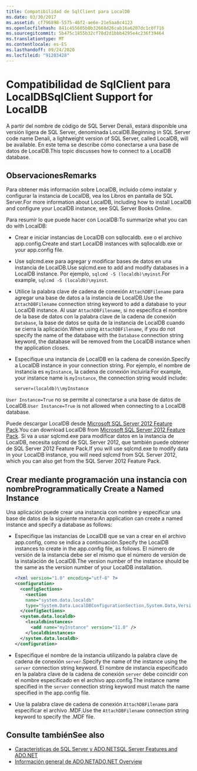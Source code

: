 ```yaml
---
title: Compatibilidad de SqlClient para LocalDB
ms.date: 03/30/2017
ms.assetid: cf796898-5575-46f2-ae6e-21e5aa8c4123
ms.openlocfilehash: 841c455605b0b32668d26cab16a6207dc1c0f716
ms.sourcegitcommit: 5b475c1855b32cf78d2d1bbb4295e4c236f39464
ms.translationtype: MT
ms.contentlocale: es-ES
ms.lasthandoff: 09/24/2020
ms.locfileid: "91203428"
---
```

# <a name="sqlclient-support-for-localdb"></a><span data-ttu-id="882fc-102">Compatibilidad de SqlClient para LocalDB</span><span class="sxs-lookup"><span data-stu-id="882fc-102">SqlClient Support for LocalDB</span></span>

<span data-ttu-id="882fc-103">A partir del nombre de código de SQL Server Denali, estará disponible una versión ligera de SQL Server, denominada LocalDB.</span><span class="sxs-lookup"><span data-stu-id="882fc-103">Beginning in SQL Server code name Denali, a lightweight version of SQL Server, called LocalDB, will be available.</span></span> <span data-ttu-id="882fc-104">En este tema se describe cómo conectarse a una base de datos de LocalDB.</span><span class="sxs-lookup"><span data-stu-id="882fc-104">This topic discusses how to connect to a LocalDB database.</span></span>  
  
## <a name="remarks"></a><span data-ttu-id="882fc-105">Observaciones</span><span class="sxs-lookup"><span data-stu-id="882fc-105">Remarks</span></span>  

 <span data-ttu-id="882fc-106">Para obtener más información sobre LocalDB, incluido cómo instalar y configurar la instancia de LocalDB, vea los Libros en pantalla de SQL Server.</span><span class="sxs-lookup"><span data-stu-id="882fc-106">For more information about LocalDB, including how to install LocalDB and configure your LocalDB instance, see SQL Server Books Online.</span></span>  
  
 <span data-ttu-id="882fc-107">Para resumir lo que puede hacer con LocalDB:</span><span class="sxs-lookup"><span data-stu-id="882fc-107">To summarize what you can do with LocalDB:</span></span>  
  
- <span data-ttu-id="882fc-108">Crear e iniciar instancias de LocalDB con sqllocaldb. exe o el archivo app.config.</span><span class="sxs-lookup"><span data-stu-id="882fc-108">Create and start LocalDB instances with sqllocaldb.exe or your app.config file.</span></span>  
  
- <span data-ttu-id="882fc-109">Use sqlcmd.exe para agregar y modificar bases de datos en una instancia de LocalDB.</span><span class="sxs-lookup"><span data-stu-id="882fc-109">Use sqlcmd.exe to add and modify databases in a LocalDB instance.</span></span> <span data-ttu-id="882fc-110">Por ejemplo, `sqlcmd -S (localdb)\myinst`.</span><span class="sxs-lookup"><span data-stu-id="882fc-110">For example, `sqlcmd -S (localdb)\myinst`.</span></span>  
  
- <span data-ttu-id="882fc-111">Utilice la palabra clave de cadena de conexión `AttachDBFilename` para agregar una base de datos a la instancia de LocalDB.</span><span class="sxs-lookup"><span data-stu-id="882fc-111">Use the `AttachDBFilename` connection string keyword to add a database to your LocalDB instance.</span></span> <span data-ttu-id="882fc-112">Al usar `AttachDBFilename`, si no especifica el nombre de la base de datos con la palabra clave de la cadena de conexión `Database`, la base de datos se quita de la instancia de LocalDB cuando se cierra la aplicación.</span><span class="sxs-lookup"><span data-stu-id="882fc-112">When using `AttachDBFilename`, if you do not specify the name of the database with the `Database` connection string keyword, the database will be removed from the LocalDB instance when the application closes.</span></span>  
  
- <span data-ttu-id="882fc-113">Especifique una instancia de LocalDB en la cadena de conexión.</span><span class="sxs-lookup"><span data-stu-id="882fc-113">Specify a LocalDB instance in your connection string.</span></span> <span data-ttu-id="882fc-114">Por ejemplo, el nombre de instancia es `myInstance`, la cadena de conexión incluiría:</span><span class="sxs-lookup"><span data-stu-id="882fc-114">For example, your instance name is `myInstance`, the connection string would include:</span></span>  
  
    `server=(localdb)\\myInstance`  
  
 <span data-ttu-id="882fc-115">`User Instance=True` no se permite al conectarse a una base de datos de LocalDB.</span><span class="sxs-lookup"><span data-stu-id="882fc-115">`User Instance=True` is not allowed when connecting to a LocalDB database.</span></span>  
  
 <span data-ttu-id="882fc-116">Puede descargar LocalDB desde [Microsoft SQL Server 2012 Feature Pack](https://www.microsoft.com/download/en/details.aspx?id=29065).</span><span class="sxs-lookup"><span data-stu-id="882fc-116">You can download LocalDB from [Microsoft SQL Server 2012 Feature Pack](https://www.microsoft.com/download/en/details.aspx?id=29065).</span></span> <span data-ttu-id="882fc-117">Si va a usar sqlcmd.exe para modificar datos en la instancia de LocalDB, necesita sqlcmd de SQL Server 2012, que también puede obtener de SQL Server 2012 Feature Pack.</span><span class="sxs-lookup"><span data-stu-id="882fc-117">If you will use sqlcmd.exe to modify data in your LocalDB instance, you will need sqlcmd from SQL Server 2012, which you can also get from the SQL Server 2012 Feature Pack.</span></span>  
  
## <a name="programmatically-create-a-named-instance"></a><span data-ttu-id="882fc-118">Crear mediante programación una instancia con nombre</span><span class="sxs-lookup"><span data-stu-id="882fc-118">Programmatically Create a Named Instance</span></span>  

 <span data-ttu-id="882fc-119">Una aplicación puede crear una instancia con nombre y especificar una base de datos de la siguiente manera:</span><span class="sxs-lookup"><span data-stu-id="882fc-119">An application can create a named instance and specify a database as follows:</span></span>  
  
- <span data-ttu-id="882fc-120">Especifique las instancias de LocalDB que se van a crear en el archivo app.config, como se indica a continuación.</span><span class="sxs-lookup"><span data-stu-id="882fc-120">Specify the LocalDB instances to create in the app.config file, as follows.</span></span>  <span data-ttu-id="882fc-121">El número de versión de la instancia debe ser el mismo que el número de versión de la instalación de LocalDB.</span><span class="sxs-lookup"><span data-stu-id="882fc-121">The version number of the instance should be the same as the version number of your LocalDB installation.</span></span>  
  
    ```xml  
    <?xml version="1.0" encoding="utf-8" ?>  
    <configuration>  
      <configSections>  
        <section  
        name="system.data.localdb"  
        type="System.Data.LocalDBConfigurationSection,System.Data,Version=4.0.0.0,Culture=neutral,PublicKeyToken=b77a5c561934e089"/>  
      </configSections>  
      <system.data.localdb>  
        <localdbinstances>  
          <add name="myInstance" version="11.0" />  
        </localdbinstances>  
      </system.data.localdb>  
    </configuration>  
    ```  
  
- <span data-ttu-id="882fc-122">Especifique el nombre de la instancia utilizando la palabra clave de cadena de conexión `server`.</span><span class="sxs-lookup"><span data-stu-id="882fc-122">Specify the name of the instance using the `server` connection string keyword.</span></span>  <span data-ttu-id="882fc-123">El nombre de instancia especificado en la palabra clave de la cadena de conexión `server` debe coincidir con el nombre especificado en el archivo app.config.</span><span class="sxs-lookup"><span data-stu-id="882fc-123">The instance name specified in the `server` connection string keyword must match the name specified in the app.config file.</span></span>  
  
- <span data-ttu-id="882fc-124">Use la palabra clave de cadena de conexión `AttachDBFilename` para especificar el archivo .MDF.</span><span class="sxs-lookup"><span data-stu-id="882fc-124">Use the `AttachDBFilename` connection string keyword to specify the .MDF file.</span></span>  
  
## <a name="see-also"></a><span data-ttu-id="882fc-125">Consulte también</span><span class="sxs-lookup"><span data-stu-id="882fc-125">See also</span></span>

- [<span data-ttu-id="882fc-126">Características de SQL Server y ADO.NET</span><span class="sxs-lookup"><span data-stu-id="882fc-126">SQL Server Features and ADO.NET</span></span>](sql-server-features-and-adonet.md)
- [<span data-ttu-id="882fc-127">Información general de ADO.NET</span><span class="sxs-lookup"><span data-stu-id="882fc-127">ADO.NET Overview</span></span>](../ado-net-overview.md)
